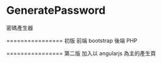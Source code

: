 GeneratePassword
================

密碼產生器

================
初版
前端 bootstrap
後端 PHP

================
第二版
加入以 angularjs 為主的產生頁
